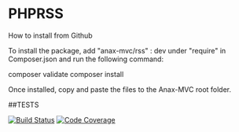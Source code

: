 # PHPRSS

How to install from Github

To install the package, add "anax-mvc/rss" : dev under "require" in Composer.json and run the following command:

composer validate
composer install

Once installed, copy and paste the files to the Anax-MVC root folder.

##TESTS

[![Build Status](https://travis-ci.org/MasterYolo/PHPRSS.svg?branch=master)](https://travis-ci.org/MasterYolo/PHPRSS)
[![Code Coverage](https://scrutinizer-ci.com/g/MasterYolo/PHPRSS/badges/coverage.png?b=master)]((https://scrutinizer-ci.com/g/MasterYolo/PHPRSS/?branch=master))
